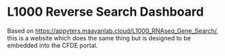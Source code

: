 # L1000 Reverse Search Dashboard

Based on <https://appyters.maayanlab.cloud/L1000_RNAseq_Gene_Search/>, this is a website which does the same thing but is designed to be embedded into the CFDE portal.

